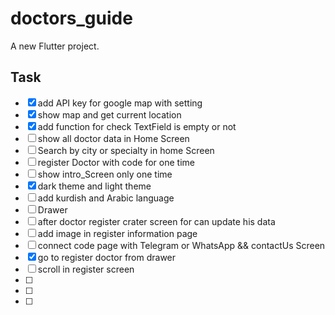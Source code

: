 # doctors_guide

A new Flutter project.

## Task

- [X] add API key for google map with setting
- [X] show map and get current location 
- [x] add function for check TextField is empty or not
- [ ] show all doctor data in Home Screen 
- [ ] Search by city or specialty in home Screen
- [ ] register Doctor with code for one time
- [ ] show intro_Screen only one time
- [x] dark theme and light theme
- [ ] add kurdish and Arabic language
- [ ] Drawer
- [ ] after doctor register crater screen for can update his data
- [ ] add image in register information page
- [ ] connect code page with Telegram or WhatsApp  && contactUs Screen 
- [X] go to register doctor from drawer 
- [ ] scroll in register screen
- [ ]
- [ ]
- [ ]



